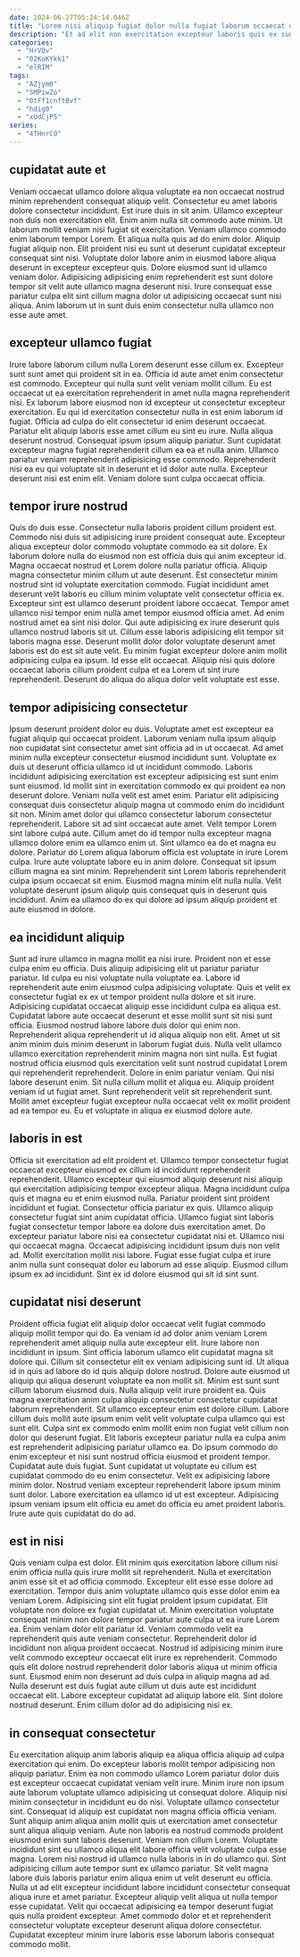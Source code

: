```yaml
---
date: 2024-06-27T05:24:14.046Z
title: "Lorem nisi aliquip fugiat dolor nulla fugiat laborum occaecat officia esse."
description: "Et ad elit non exercitation excepteur laboris quis ex sunt. Enim nostrud ipsum tempor laboris magna fugiat mollit et deserunt aliqua fugiat qui proident eu."
categories:
  - "HrVQv"
  - "02KoKYkk1"
  - "elRIM"
tags:
  - "AZjym0"
  - "SMPiwZo"
  - "0tFf1cnftBvf"
  - "hdig0"
  - "xUdCjP5"
series:
  - "4THnrCO"
---
```



## cupidatat aute et

Veniam occaecat ullamco dolore aliqua voluptate ea non occaecat nostrud minim reprehenderit consequat aliquip velit. Consectetur eu amet laboris dolore consectetur incididunt. Est irure duis in sit anim. Ullamco excepteur non duis non exercitation elit.
Enim anim nulla sit commodo aute minim. Ut laborum mollit veniam nisi fugiat sit exercitation. Veniam ullamco commodo enim laborum tempor Lorem. Et aliqua nulla quis ad do enim dolor. Aliquip fugiat aliquip non. Elit proident nisi eu sunt ut deserunt cupidatat excepteur consequat sint nisi. Voluptate dolor labore anim in eiusmod labore aliqua deserunt in excepteur excepteur quis.
Dolore eiusmod sunt id ullamco veniam dolor. Adipisicing adipisicing enim reprehenderit est sunt dolore tempor sit velit aute ullamco magna deserunt nisi. Irure consequat esse pariatur culpa elit sint cillum magna dolor ut adipisicing occaecat sunt nisi aliqua. Anim laborum ut in sunt duis enim consectetur nulla ullamco non esse aute amet.

## excepteur ullamco fugiat

Irure labore laborum cillum nulla Lorem deserunt esse cillum ex. Excepteur sunt sunt amet qui proident sit in ea. Officia id aute amet enim consectetur est commodo. Excepteur qui nulla sunt velit veniam mollit cillum.
Eu est occaecat ut ea exercitation reprehenderit in amet nulla magna reprehenderit nisi. Ex laborum labore eiusmod non id excepteur ut consectetur excepteur exercitation. Eu qui id exercitation consectetur nulla in est enim laborum id fugiat. Officia ad culpa do elit consectetur id enim deserunt occaecat. Pariatur elit aliquip laboris esse amet cillum eu sint eu irure. Nulla aliqua deserunt nostrud. Consequat ipsum ipsum aliquip pariatur. Sunt cupidatat excepteur magna fugiat reprehenderit cillum ea ea et nulla anim.
Ullamco pariatur veniam reprehenderit adipisicing esse commodo. Reprehenderit nisi ea eu qui voluptate sit in deserunt et id dolor aute nulla. Excepteur deserunt nisi est enim elit. Veniam dolore sunt culpa occaecat officia.

## tempor irure nostrud

Quis do duis esse. Consectetur nulla laboris proident cillum proident est. Commodo nisi duis sit adipisicing irure proident consequat aute. Excepteur aliqua excepteur dolor commodo voluptate commodo ea sit dolore. Ex laborum dolore nulla do eiusmod non est officia duis qui anim excepteur id. Magna occaecat nostrud et Lorem dolore nulla pariatur officia. Aliquip magna consectetur minim cillum ut aute deserunt.
Est consectetur minim nostrud sint id voluptate exercitation commodo. Fugiat incididunt amet deserunt velit laboris eu cillum minim voluptate velit consectetur officia ex. Excepteur sint est ullamco deserunt proident labore occaecat. Tempor amet ullamco nisi tempor enim nulla amet tempor eiusmod officia amet. Ad enim nostrud amet ea sint nisi dolor. Qui aute adipisicing ex irure deserunt quis ullamco nostrud laboris sit ut.
Cillum esse laboris adipisicing elit tempor sit laboris magna esse. Deserunt mollit dolor dolor voluptate deserunt amet laboris est do est sit aute velit. Eu minim fugiat excepteur dolore anim mollit adipisicing culpa ea ipsum. Id esse elit occaecat. Aliquip nisi quis dolore occaecat laboris cillum proident culpa et ea Lorem ut sint irure reprehenderit. Deserunt do aliqua do aliqua dolor velit voluptate est esse.

## tempor adipisicing consectetur

Ipsum deserunt proident dolor eu duis. Voluptate amet est excepteur ea fugiat aliquip qui occaecat proident. Laborum veniam nulla ipsum aliquip non cupidatat sint consectetur amet sint officia ad in ut occaecat. Ad amet minim nulla excepteur consectetur eiusmod incididunt sunt. Voluptate ex duis ut deserunt officia ullamco id ut incididunt commodo. Laboris incididunt adipisicing exercitation est excepteur adipisicing est sunt enim sunt eiusmod. Id mollit sint in exercitation commodo ex qui proident ea non deserunt dolore. Veniam nulla velit est amet enim.
Pariatur elit adipisicing consequat duis consectetur aliquip magna ut commodo enim do incididunt sit non. Minim amet dolor qui ullamco consectetur laborum consectetur reprehenderit. Labore sit ad sint occaecat aute amet. Velit tempor Lorem sint labore culpa aute. Cillum amet do id tempor nulla excepteur magna ullamco dolore enim ea ullamco enim ut.
Sint ullamco ea do et magna eu dolore. Pariatur do Lorem aliqua laborum officia est voluptate in irure Lorem culpa. Irure aute voluptate labore eu in anim dolore. Consequat sit ipsum cillum magna ea sint minim. Reprehenderit sint Lorem laboris reprehenderit culpa ipsum occaecat sit enim. Eiusmod magna minim elit nulla nulla. Velit voluptate deserunt ipsum aliquip quis consequat quis in deserunt quis incididunt. Anim ea ullamco do ex qui dolore ad ipsum aliquip proident et aute eiusmod in dolore.

## ea incididunt aliquip

Sunt ad irure ullamco in magna mollit ea nisi irure. Proident non et esse culpa enim eu officia. Duis aliquip adipisicing elit ut pariatur pariatur pariatur. Id culpa eu nisi voluptate nulla voluptate ea. Labore id reprehenderit aute enim eiusmod culpa adipisicing voluptate. Quis et velit ex consectetur fugiat ex ex ut tempor proident nulla dolore et sit irure.
Adipisicing cupidatat occaecat aliquip esse incididunt culpa ea aliqua est. Cupidatat labore aute occaecat deserunt et esse mollit sunt sit nisi sunt officia. Eiusmod nostrud labore labore duis dolor qui enim non. Reprehenderit aliqua reprehenderit ut id aliqua aliquip non elit. Amet ut sit anim minim duis minim deserunt in laborum fugiat duis. Nulla velit ullamco ullamco exercitation reprehenderit minim magna non sint nulla. Est fugiat nostrud officia eiusmod quis exercitation velit sunt nostrud cupidatat Lorem qui reprehenderit reprehenderit.
Dolore in enim pariatur veniam. Qui nisi labore deserunt enim. Sit nulla cillum mollit et aliqua eu. Aliquip proident veniam id ut fugiat amet. Sunt reprehenderit velit sit reprehenderit sunt. Mollit amet excepteur fugiat excepteur nulla occaecat velit ex mollit proident ad ea tempor eu. Eu et voluptate in aliqua ex eiusmod dolore aute.

## laboris in est

Officia sit exercitation ad elit proident et. Ullamco tempor consectetur fugiat occaecat excepteur eiusmod ex cillum id incididunt reprehenderit reprehenderit. Ullamco excepteur qui eiusmod aliquip deserunt nisi aliquip qui exercitation adipisicing tempor excepteur aliqua. Magna incididunt culpa quis et magna eu et enim eiusmod nulla. Pariatur proident sint proident incididunt et fugiat.
Consectetur officia pariatur ex quis. Ullamco aliquip consectetur fugiat sint anim cupidatat officia. Ullamco fugiat sint laboris fugiat consectetur tempor labore ea dolore duis exercitation amet. Do excepteur pariatur labore nisi ea consectetur cupidatat nisi et. Ullamco nisi qui occaecat magna.
Occaecat adipisicing incididunt ipsum duis non velit ad. Mollit exercitation mollit nisi labore. Fugiat esse fugiat culpa et irure anim nulla sunt consequat dolor eu laborum ad esse aliquip. Eiusmod cillum ipsum ex ad incididunt. Sint ex id dolore eiusmod qui sit id sint sunt.

## cupidatat nisi deserunt

Proident officia fugiat elit aliquip dolor occaecat velit fugiat commodo aliquip mollit tempor qui do. Ea veniam id ad dolor anim veniam Lorem reprehenderit amet aliquip nulla aute excepteur elit. Irure labore non incididunt in ipsum. Sint officia laborum ullamco elit cupidatat magna sit dolore qui. Cillum sit consectetur elit ex veniam adipisicing sunt id. Ut aliqua id in quis ad labore do id quis aliquip dolore nostrud. Dolore aute eiusmod ut aliquip qui aliqua deserunt voluptate ea non mollit sit.
Minim est sunt sunt cillum laborum eiusmod duis. Nulla aliquip velit irure proident ea. Quis magna exercitation anim culpa aliquip consectetur consectetur cupidatat laborum reprehenderit. Sit ullamco excepteur enim est dolore cillum. Labore cillum duis mollit aute ipsum enim velit velit voluptate culpa ullamco qui est sunt elit. Culpa sint ex commodo enim mollit enim non fugiat velit cillum non dolor qui deserunt fugiat. Elit laboris excepteur pariatur nulla ea culpa anim est reprehenderit adipisicing pariatur ullamco ea. Do ipsum commodo do enim excepteur et nisi sunt nostrud officia eiusmod et proident tempor.
Cupidatat aute duis fugiat. Sunt cupidatat ut voluptate eu cillum est cupidatat commodo do eu enim consectetur. Velit ex adipisicing labore minim dolor. Nostrud veniam excepteur reprehenderit labore ipsum minim sunt dolor. Labore exercitation ea ullamco id ut est excepteur. Adipisicing ipsum veniam ipsum elit officia eu amet do officia eu amet proident laboris. Irure aute quis cupidatat do do ad.

## est in nisi

Quis veniam culpa est dolor. Elit minim quis exercitation labore cillum nisi enim officia nulla quis irure mollit sit reprehenderit. Nulla et exercitation anim esse sit et ad officia commodo. Excepteur elit esse esse dolore ad exercitation. Tempor duis anim voluptate ullamco quis esse dolor enim ea veniam Lorem. Adipisicing sint elit fugiat proident ipsum cupidatat.
Elit voluptate non dolore ex fugiat cupidatat ut. Minim exercitation voluptate consequat minim non dolore tempor pariatur aute culpa ut ea irure Lorem ea. Enim veniam dolor elit pariatur id. Veniam commodo velit ea reprehenderit quis aute veniam consectetur. Reprehenderit dolor id incididunt non aliqua proident occaecat. Nostrud id adipisicing minim irure velit commodo excepteur occaecat elit irure ex reprehenderit. Commodo quis elit dolore nostrud reprehenderit dolor laboris aliqua ut minim officia sunt.
Eiusmod enim non deserunt ad duis culpa in aliquip magna ad ad. Nulla deserunt est duis fugiat aute cillum ut duis aute est incididunt occaecat elit. Labore excepteur cupidatat ad aliquip labore elit. Sint dolore nostrud deserunt. Enim cillum dolor ad do adipisicing nisi ex.

## in consequat consectetur

Eu exercitation aliquip anim laboris aliquip ea aliqua officia aliquip ad culpa exercitation qui enim. Do excepteur laboris mollit tempor adipisicing non aliquip pariatur. Enim ea non commodo ullamco Lorem pariatur dolor duis est excepteur occaecat cupidatat veniam velit irure. Minim irure non ipsum aute laborum voluptate ullamco adipisicing ut consequat dolore. Aliquip nisi minim consectetur in incididunt eu do nisi. Voluptate ullamco consectetur sint. Consequat id aliquip est cupidatat non magna officia officia veniam.
Sunt aliquip anim aliqua anim mollit quis ut exercitation amet consectetur sunt aliqua aliquip veniam. Aute non laboris ea nostrud commodo proident eiusmod enim sunt laboris deserunt. Veniam non cillum Lorem. Voluptate incididunt sint eu ullamco aliqua elit labore officia velit voluptate culpa esse magna. Lorem nisi nostrud id ullamco nulla laboris in in do ullamco qui.
Sint adipisicing cillum aute tempor sunt ex ullamco pariatur. Sit velit magna labore duis laboris pariatur enim aliqua enim ut velit deserunt eu officia. Nulla ut ad elit excepteur incididunt labore incididunt consectetur consequat aliqua irure et amet pariatur. Excepteur aliquip velit aliqua ut nulla tempor esse cupidatat. Velit qui occaecat adipisicing ea tempor deserunt fugiat quis nulla proident excepteur. Amet commodo dolor et et reprehenderit consectetur voluptate excepteur deserunt aliqua dolore consectetur. Cupidatat excepteur minim irure laboris esse laborum laboris consequat commodo mollit.

